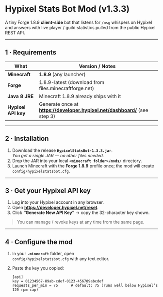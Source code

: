 # Hypixel Stats Bot Mod (v1.3.3)

A tiny Forge 1.8.9 **client-side** bot that listens for `/msg` whispers on Hypixel and answers with live player / guild statistics pulled from the public Hypixel REST API.

---

## 1 · Requirements

| What               | Version / Notes                               |
|--------------------|-----------------------------------------------|
| **Minecraft**      | **1.8.9** (any launcher)                      |
| **Forge**          | 1.8.9-latest (download from files.minecraftforge.net) |
| **Java 8 JRE**     | Minecraft 1.8.9 already ships with it         |
| **Hypixel API key**| Generate once at **https://developer.hypixel.net/dashboard/** (see step 3) |

---

## 2 · Installation

1. Download the release **`HypixelStatsBot-1.3.3.jar`**.  
   *You get a single JAR — no other files needed.*
2. Drop the JAR into your local **`<minecraft folder>/mods/`** directory.
3. Launch Minecraft with the **Forge 1.8.9** profile once; the mod will create `config/hypixelstatsbot.cfg`.

---

## 3 · Get your Hypixel API key

1. Log into your Hypixel account in any browser.  
2. Open **<https://developer.hypixel.net/reset>**.  
3. Click **“Generate New API Key”** → copy the 32-character key shown.  

> You can manage / revoke keys at any time from the same page.

---

## 4 · Configure the mod

1. In your **`.minecraft`** folder, open  
   `config/hypixelstatsbot.cfg` with any text editor.
2. Paste the key you copied:

   ```properties
   [api]
   key = 01234567-89ab-cdef-0123-456789abcdef
   requests_per_min = 75      # default: 75 (runs well below Hypixel’s 120 rpm cap)
